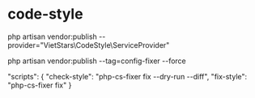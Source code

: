 # code-style

php artisan vendor:publish --provider="VietStars\CodeStyle\ServiceProvider"

php artisan vendor:publish --tag=config-fixer --force

"scripts": {
    "check-style": "php-cs-fixer fix --dry-run --diff",
    "fix-style": "php-cs-fixer fix"
}
